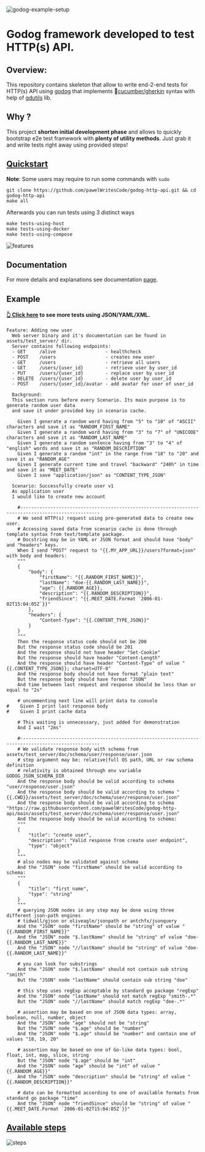![godog-example-setup](https://github.com/pawelWritesCode/godog-http-api/actions/workflows/go.yml/badge.svg)

# Godog framework developed to test HTTP(s) API.

## Overview:

This repository contains skeleton that allow to write end-2-end tests for HTTP(s) API using [godog](https://github.com/cucumber/godog)
that implements 🥒[cucumber/gherkin](https://cucumber.io/docs/gherkin/) syntax with help of [gdutils](https://github.com/pawelWritesCode/gdutils) lib.

## Why ?
This project **shorten initial development phase** and allows to quickly bootstrap e2e test framework with **plenty of
utility methods**. Just grab it and write tests right away using provided steps!

## [Quickstart](https://pawelwritescode.github.io/godog-http-api.documentation/docs/prologue/quick-start/)
**Note**: Some users may require to run some commands with `sudo`
```shell
git clone https://github.com/pawelWritesCode/godog-http-api.git && cd godog-http-api
make all
```
Afterwards you can run tests using 3 distinct ways
```shell
make tests-using-host
make tests-using-docker
make tests-using-compose
```

![features](./assets/svg/features.svg)

## Documentation

For more details and explanations see documentation [page](https://pawelwritescode.github.io/godog-http-api.documentation/).

## Example

#### [👆 Click here](https://github.com/pawelWritesCode/godog-http-api/blob/main/features) to see more tests using JSON/YAML/XML.

```cucumber
Feature: Adding new user
  Web server binary and it's documentation can be found in assets/test_server/ dir.
  Server contains following endpoints:
  - GET     /alive                  - healthcheck
  - POST    /users                  - creates new user
  - GET     /users                  - retrieve all users
  - GET     /users/{user_id}        - retrieve user by user_id
  - PUT     /users/{user_id}        - replace user by user_id
  - DELETE  /users/{user_id}        - delete user by user_id
  - POST    /users/{user_id}/avatar - add avatar for user of user_id

  Background:
  This section runs before every Scenario. Its main purpose is to generate random user data
  and save it under provided key in scenario cache.

    Given I generate a random word having from "5" to "10" of "ASCII" characters and save it as "RANDOM_FIRST_NAME"
    Given I generate a random word having from "3" to "7" of "UNICODE" characters and save it as "RANDOM_LAST_NAME"
    Given I generate a random sentence having from "3" to "4" of "english" words and save it as "RANDOM_DESCRIPTION"
    Given I generate a random "int" in the range from "18" to "20" and save it as "RANDOM_AGE"
    Given I generate current time and travel "backward" "240h" in time and save it as "MEET_DATE"
    Given I save "application/json" as "CONTENT_TYPE_JSON"

  Scenario: Successfully create user v1
  As application user
  I would like to create new account

    #---------------------------------------------------------------------------------------------------
    # We send HTTP(s) request using pre-generated data to create new user.
    # Accessing saved data from scenario cache is done through template syntax from text/template package.
    # Docstring may be in YAML or JSON format and should have "body" and "headers" keys.
    When I send "POST" request to "{{.MY_APP_URL}}/users?format=json" with body and headers:
    """
    {
        "body": {
            "firstName": "{{.RANDOM_FIRST_NAME}}",
            "lastName": "doe-{{.RANDOM_LAST_NAME}}",
            "age": {{.RANDOM_AGE}},
            "description": "{{.RANDOM_DESCRIPTION}}",
            "friendSince": "{{.MEET_DATE.Format `2006-01-02T15:04:05Z`}}"
        },
        "headers": {
            "Content-Type": "{{.CONTENT_TYPE_JSON}}"
        }
    }
    """
    Then the response status code should not be 200
    But the response status code should be 201
    And the response should not have header "Set-Cookie"
    But the response should have header "Content-Length"
    And the response should have header "Content-Type" of value "{{.CONTENT_TYPE_JSON}}; charset=UTF-8"
    And the response body should not have format "plain text"
    But the response body should have format "JSON"
    And time between last request and response should be less than or equal to "2s"

    # uncommenting next line will print data to console
#    Given I print last response body
#    Given I print cache data

    # This waiting is unnecessary, just added for demonstration
    And I wait "2ms"

    #---------------------------------------------------------------------------------------------------
    # We validate response body with schema from assets/test_server/doc/schema/user/response/user.json
    # step argument may be: relative|full OS path, URL or raw schema definition
    # relativity is obtained through env variable GODOG_JSON_SCHEMA_DIR
    And the response body should be valid according to schema "user/response/user.json"
    And the response body should be valid according to schema "{{.CWD}}/assets/test_server/doc/schema/user/response/user.json"
    And the response body should be valid according to schema "https://raw.githubusercontent.com/pawelWritesCode/godog-http-api/main/assets/test_server/doc/schema/user/response/user.json"
    And the response body should be valid according to schema:
    """
    {
        "title": "create user",
        "description": "Valid response from create user endpoint",
        "type": "object"
    }
    """
    # also nodes may be validated against schema
    And the "JSON" node "firstName" should be valid according to schema:
    """
    {
        "title": "first name",
        "type": "string"
    }
    """
    # querying JSON nodes in any step may be done using three different json-path engines
    # tidwall/gjson or oliveagle/jsonpath or antchfx/jsonquery
    And the "JSON" node "firstName" should be "string" of value "{{.RANDOM_FIRST_NAME}}"
    And the "JSON" node "$.lastName" should be "string" of value "doe-{{.RANDOM_LAST_NAME}}"
    And the "JSON" node "//lastName" should be "string" of value "doe-{{.RANDOM_LAST_NAME}}"

    # you can look for substrings
    And the "JSON" node "$.lastName" should not contain sub string "smith"
    But the "JSON" node "lastName" should contain sub string "doe"

    # this step uses regExp acceptable by standard go package "regExp"
    And the "JSON" node "lastName" should not match regExp "smith-.*"
    But the "JSON" node "//lastName" should match regExp "doe-.*"

    # assertion may be based on one of JSON data types: array, boolean, null, number, object
    And the "JSON" node "age" should not be "string"
    But the "JSON" node "$.age" should be "number"
    And the "JSON" node "$.age" should be "number" and contain one of values "18, 19, 20"

    # assertion may be based on one of Go-like data types: bool, float, int, map, slice, string
    But the "JSON" node "$.age" should be "int"
    And the "JSON" node "age" should be "int" of value "{{.RANDOM_AGE}}"
    And the "JSON" node "description" should be "string" of value "{{.RANDOM_DESCRIPTION}}"

    # date can be formatted according to one of available formats from standard go package "time"
    And the "JSON" node "friendSince" should be "string" of value "{{.MEET_DATE.Format `2006-01-02T15:04:05Z`}}"

```

## [Available steps](https://github.com/pawelWritesCode/godog-http-api/blob/main/main_test.go#L74)

![steps](./assets/svg/steps.svg)
